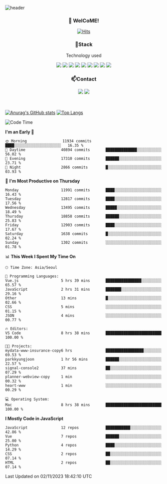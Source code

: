 ![header](https://capsule-render.vercel.app/api?type=waving&color=gradient&height=200&text=Kyungjoon&fontAlign=70&fontAlignY=40&animation=twinkling)

<h3 align="center">👋 WelCoME!</h3>

<div align=center>
  
[![Hits](https://hits.seeyoufarm.com/api/count/incr/badge.svg?url=https%3A%2F%2Fgithub.com%2Fuvula6921&count_bg=%2322BAC9&title_bg=%23827F7F&icon=iconify.svg&icon_color=%2325A27F&title=visits&edge_flat=false)](https://hits.seeyoufarm.com)
  
</div>
<h3 align="center">📌Stack</h3>
<p align="center">Technology used</p>
<div align="center"><img src="https://img.shields.io/badge/HTML5-E34F26?style=flat-square&logo=HTML5&logoColor=white"></img> <img src="https://img.shields.io/badge/CSS3-0A84FF?style=flat-square&logo=CSS3&logoColor=white"></img> <img src="https://img.shields.io/badge/JavaScript-FFCD11?style=flat-square&logo=JavaScript&logoColor=white"></img> <img src="https://img.shields.io/badge/React-00BCF6?style=flat-square&logo=React&logoColor=white"></img> <img src="https://img.shields.io/badge/jQuery-3655FF?style=flat-square&logo=jQuery&logoColor=white"></img> <img src="https://img.shields.io/badge/Ruby-E0115F?style=flat-square&logo=Ruby&logoColor=white"></img> <img src="https://img.shields.io/badge/Python-4B8BBE?style=flat-square&logo=Python&logoColor=white"></img> <img src="https://img.shields.io/badge/Vue-4FC08D?style=flat-square&logo=Vue.js&logoColor=white"></img> <img src="https://img.shields.io/badge/Nuxt-00DC82?style=flat-square&logo=Nuxt.js&logoColor=white"></img></div>

<h3 align="center">📫Contact</h3>
<div align="center"><a href="https://velog.io/@uvula6921/"><img src="https://img.shields.io/badge/Blog-20c997?style=flat-square&logo=V&logoColor=white"/></a> <a href="pkj6921@gmail.com"><img src="https://img.shields.io/badge/Gmail-EA4335?style=flat-square&logo=Gmail&logoColor=white"/></a></div>
<br>
<br>

[![Anurag's GitHub stats](https://github-readme-stats.vercel.app/api?username=uvula6921&hide=stars,issues&show_icons=true&count_private=true&theme=tokyonight)](https://github.com/anuraghazra/github-readme-stats)
[![Top Langs](https://github-readme-stats.vercel.app/api/top-langs/?username=uvula6921&hide=css,jupyter%20notebook,html&exclude_repo=uvula6921,uvula6921.github.io&layout=compact&langs_count=8)](https://github.com/anuraghazra/github-readme-stats)

<!--START_SECTION:waka-->
![Code Time](http://img.shields.io/badge/Code%20Time-1%2C864%20hrs%2042%20mins-blue)

**I'm an Early 🐤** 

```text
🌞 Morning                11934 commits       ████░░░░░░░░░░░░░░░░░░░░░   16.35 % 
🌆 Daytime                40894 commits       ██████████████░░░░░░░░░░░   56.02 % 
🌃 Evening                17310 commits       ██████░░░░░░░░░░░░░░░░░░░   23.71 % 
🌙 Night                  2866 commits        █░░░░░░░░░░░░░░░░░░░░░░░░   03.93 % 
```
📅 **I'm Most Productive on Thursday** 

```text
Monday                   11991 commits       ████░░░░░░░░░░░░░░░░░░░░░   16.43 % 
Tuesday                  12817 commits       ████░░░░░░░░░░░░░░░░░░░░░   17.56 % 
Wednesday                13495 commits       █████░░░░░░░░░░░░░░░░░░░░   18.49 % 
Thursday                 18858 commits       ██████░░░░░░░░░░░░░░░░░░░   25.83 % 
Friday                   12903 commits       ████░░░░░░░░░░░░░░░░░░░░░   17.67 % 
Saturday                 1638 commits        █░░░░░░░░░░░░░░░░░░░░░░░░   02.24 % 
Sunday                   1302 commits        ░░░░░░░░░░░░░░░░░░░░░░░░░   01.78 % 
```


📊 **This Week I Spent My Time On** 

```text
🕑︎ Time Zone: Asia/Seoul

💬 Programming Languages: 
Vue.js                   5 hrs 39 mins       ████████████████░░░░░░░░░   65.57 % 
JavaScript               2 hrs 31 mins       ███████░░░░░░░░░░░░░░░░░░   29.16 % 
Other                    13 mins             █░░░░░░░░░░░░░░░░░░░░░░░░   02.66 % 
CSS                      5 mins              ░░░░░░░░░░░░░░░░░░░░░░░░░   01.15 % 
JSON                     4 mins              ░░░░░░░░░░░░░░░░░░░░░░░░░   00.77 % 

🔥 Editors: 
VS Code                  8 hrs 38 mins       █████████████████████████   100.00 % 

🐱‍💻 Projects: 
mydata-www-insurance-copy6 hrs               █████████████████░░░░░░░░   69.53 % 
parkkyungjoon            1 hr 56 mins        ██████░░░░░░░░░░░░░░░░░░░   22.57 % 
signal-console2          37 mins             ██░░░░░░░░░░░░░░░░░░░░░░░   07.29 % 
planner-webview-copy     1 min               ░░░░░░░░░░░░░░░░░░░░░░░░░   00.32 % 
heart-www                1 min               ░░░░░░░░░░░░░░░░░░░░░░░░░   00.29 % 

💻 Operating System: 
Mac                      8 hrs 38 mins       █████████████████████████   100.00 % 
```

**I Mostly Code in JavaScript** 

```text
JavaScript               12 repos            ███████████░░░░░░░░░░░░░░   42.86 % 
Vue                      7 repos             ██████░░░░░░░░░░░░░░░░░░░   25.00 % 
Python                   4 repos             ████░░░░░░░░░░░░░░░░░░░░░   14.29 % 
CSS                      2 repos             ██░░░░░░░░░░░░░░░░░░░░░░░   07.14 % 
HTML                     2 repos             ██░░░░░░░░░░░░░░░░░░░░░░░   07.14 % 
```




 Last Updated on 02/11/2023 18:42:10 UTC
<!--END_SECTION:waka-->

